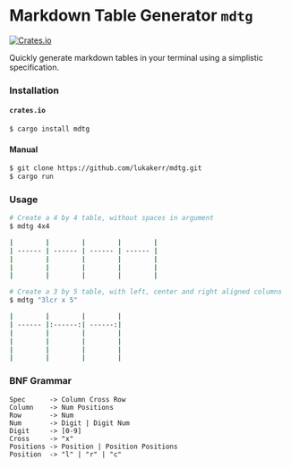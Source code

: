 # Markdown Table Generator `mdtg`

[![Crates.io](https://img.shields.io/crates/d/mdtg.svg)](https://crates.io/crates/mdtg)

Quickly generate markdown tables in your terminal using a simplistic specification.

### Installation

#### `crates.io`

```bash
$ cargo install mdtg
```

#### Manual

```bash
$ git clone https://github.com/lukakerr/mdtg.git
$ cargo run
```

### Usage

```bash
# Create a 4 by 4 table, without spaces in argument
$ mdtg 4x4

|        |        |        |        |
| ------ | ------ | ------ | ------ |
|        |        |        |        |
|        |        |        |        |
|        |        |        |        |

# Create a 3 by 5 table, with left, center and right aligned columns
$ mdtg "3lcr x 5"

|        |        |        |
| ------ |:------:| ------:|
|        |        |        |
|        |        |        |
|        |        |        |
|        |        |        |
```

### BNF Grammar

```
Spec      -> Column Cross Row
Column    -> Num Positions
Row       -> Num
Num       -> Digit | Digit Num
Digit     -> [0-9]
Cross     -> "x"
Positions -> Position | Position Positions
Position  -> "l" | "r" | "c"
```
